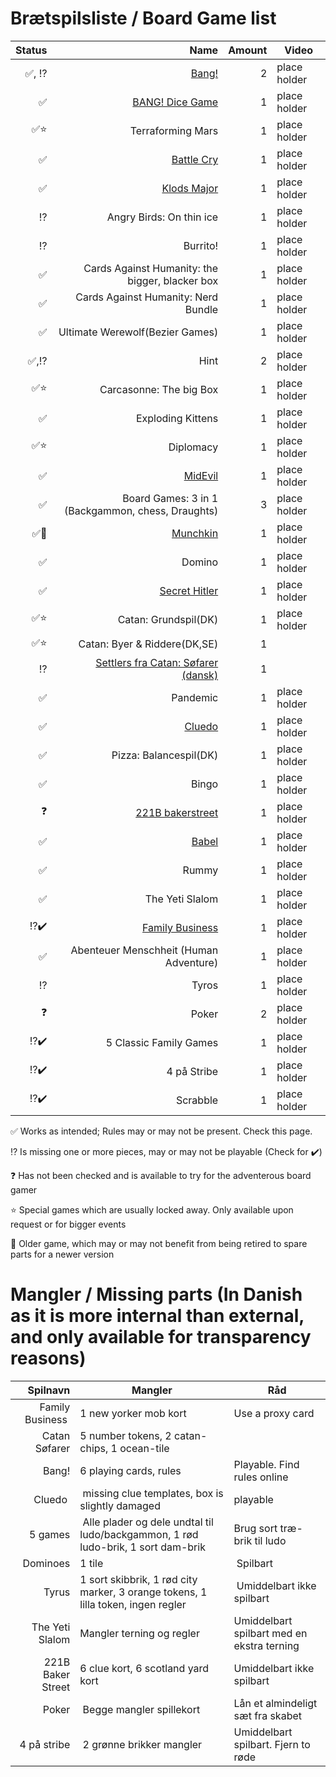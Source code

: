 # Brætspilsliste / Board Game list

|Status|Name|Amount| Video |
|-------:|-----:|----:|-----| 
|✅, ⁉️|[Bang!](https://boardgamegeek.com/boardgame/3955/bang)|2| place holder |place holder |
|✅|[BANG! Dice Game](https://boardgamegeek.com/boardgame/143741/bang-dice-game)|1 |place holder|
|✅⭐|Terraforming Mars|1|place holder |
|✅|[Battle Cry](https://boardgamegeek.com/boardgame/551/battle-cry)|1|place holder |
|✅|[Klods Major](https://boardgamegeek.com/boardgame/20153/klumpeduns)|1|place holder |
|⁉️|Angry Birds: On thin ice|1|place holder |
|⁉️|Burrito!|1|place holder |
|✅|Cards Against Humanity: the bigger, blacker box|1|place holder |
|✅|Cards Against Humanity: Nerd Bundle|1|place holder |
|✅|Ultimate Werewolf(Bezier Games)|1|place holder |
|✅,⁉️|Hint|2|place holder |
|✅⭐|Carcasonne: The big Box|1|place holder |
|✅|Exploding Kittens|1|place holder |
|✅⭐|Diplomacy|1|place holder |
|✅|[MidEvil](https://boardgamegeek.com/boardgame/15738/midevil)|1|place holder |
|✅|Board Games: 3 in 1 (Backgammon, chess, Draughts)|3|place holder |
|✅👴|[Munchkin](https://boardgamegeek.com/boardgame/1927/munchkin)|1|place holder |
|✅|Domino|1|place holder |
|✅|[Secret Hitler](https://boardgamegeek.com/boardgame/188834/secret-hitler)|1|place holder |
|✅⭐|Catan: Grundspil(DK)|1|place holder |
|✅⭐|Catan: Byer & Riddere(DK,SE)|1
|⁉️|[Settlers fra Catan: Søfarer (dansk)](https://boardgamegeek.com/boardgame/13/catan)|1||place holder |
|✅|Pandemic|1| place holder |
|✅|[Cluedo](https://boardgamegeek.com/boardgame/130592/clue)|1| place holder |
|✅|Pizza: Balancespil(DK)|1| place holder |
|✅|Bingo|1|place holder |
|❓|[221B bakerstreet](https://boardgamegeek.com/boardgame/1275/221b-baker-street-master-detective-game)|1|place holder |
|✅|[Babel](https://boardgamegeek.com/boardgame/986/babel)|1|place holder |
|✅|Rummy|1|place holder |
|✅|The Yeti Slalom|1|place holder |
|⁉️✔️|[Family Business](https://boardgamegeek.com/boardgame/170/family-business)|1|place holder |
|✅|Abenteuer Menschheit (Human Adventure)|1|place holder |
|⁉️|Tyros|1|place holder |
|❓|Poker|2|place holder |
|⁉️✔️|5 Classic Family Games|1|place holder |
|⁉️✔️|4 på Stribe|1|place holder |
|⁉️✔️|Scrabble|1|place holder |




✅ Works as intended; Rules may or may not be present. Check this page.

⁉️ Is missing one or more pieces, may or may not be playable (Check for ✔️)

❓ Has not been checked and is available to try for the adventerous board gamer

⭐ Special games which are usually locked away. Only available upon request or for bigger events

👴 Older game, which may or may not benefit from being retired to spare parts for a newer version

# Mangler / Missing parts (In Danish as it is more internal than external, and only available for transparency reasons)
|Spilnavn|Mangler|Råd|
|-------:|-------|---|
| Family Business | 1 new yorker mob kort|Use a proxy card|
| Catan Søfarer | 5 number tokens, 2 catan-chips, 1 ocean-tile ||
| Bang! | 6 playing cards, rules | Playable. Find rules online |
| Cluedo | missing clue templates, box is slightly damaged | playable |
| 5 games | Alle plader og dele undtal til ludo/backgammon, 1 rød ludo-brik, 1 sort dam-brik | Brug sort træ-brik til ludo |
| Dominoes | 1 tile | Spilbart |
| Tyrus | 1 sort skibbrik, 1 rød city marker, 3 orange tokens, 1 lilla token, ingen regler | Umiddelbart ikke spilbart |
| The Yeti Slalom | Mangler terning og regler | Umiddelbart spilbart med en ekstra terning |
| 221B Baker Street | 6 clue kort, 6 scotland yard kort | Umiddelbart ikke spilbart |
| Poker | Begge mangler spillekort | Lån et almindeligt sæt fra skabet |
| 4 på stribe | 2 grønne brikker mangler | Umiddelbart spilbart. Fjern to røde |
